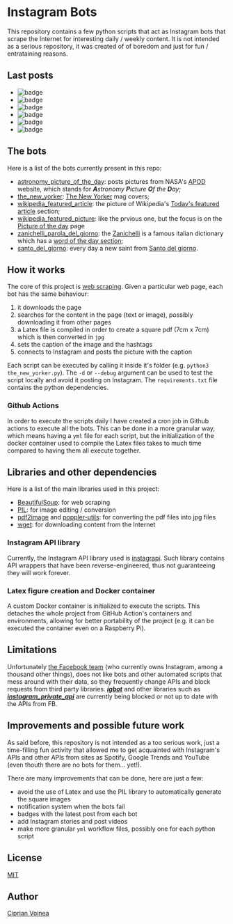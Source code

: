 # Instagram Bots

This repository contains a few python scripts that act as Instagram bots that scrape the Internet for interesting daily / weekly content.
It is not intended as a serious repository, it was created of of boredom and just for fun / entrataining reasons.

## Last posts

- ![badge](https://img.shields.io/endpoint?url=https://raw.githubusercontent.com/cipz/InstagramBots/master/badges/starsfromnasa.json)
- ![badge](https://img.shields.io/endpoint?url=https://raw.githubusercontent.com/cipz/InstagramBots/master/badges/newyorkermagcovers.json)
- ![badge](https://img.shields.io/endpoint?url=https://raw.githubusercontent.com/cipz/InstagramBots/master/badges/wikipediaarticledaily.json)
- ![badge](https://img.shields.io/endpoint?url=https://raw.githubusercontent.com/cipz/InstagramBots/master/badges/wikipediapictureoftheday.json)
- ![badge](https://img.shields.io/endpoint?url=https://raw.githubusercontent.com/cipz/InstagramBots/master/badges/paroladelgiornozanichelli.json)
- ![badge](https://img.shields.io/endpoint?url=https://raw.githubusercontent.com/cipz/InstagramBots/master/badges/ilsantodioggi.json)

## The bots
Here is a list of the bots currently present in this repo:
- [astronomy_picture_of_the_day](https://www.instagram.com/starsfromnasa/): posts pictures from NASA's [APOD](https://apod.nasa.gov/apod/) website, which stands for ***A**stronomy **P**icture **O**f the **D**ay*;
- [the_new_yorker](https://www.instagram.com/newyorkermagcovers/): [The New Yorker](https://www.newyorker.com/magazine) mag covers;
- [wikipedia_featured_article](https://www.instagram.com/wikipediaarticledaily/): the picture of Wikipedia's [Today's featured article](https://en.wikipedia.org/wiki/Wikipedia:Today%27s_featured_article) section;
- [wikipedia_featured_picture](https://www.instagram.com/wikipediapictureoftheday/): like the prvious one, but the focus is on the [Picture of the day](https://en.wikipedia.org/wiki/Wikipedia:Picture_of_the_day) page
- [zanichelli_parola_del_giorno](https://www.instagram.com/paroladelgiornozanichelli/): the [Zanichelli](http://dizionari.zanichelli.it/) is a famous italian dictionary which has a [word of the day section](https://dizionaripiu.zanichelli.it/cultura-e-attualita/le-parole-del-giorno/parola-del-giorno/);
- [santo_del_giorno](https://www.instagram.com/ilsantodioggi/): every day a new saint from [Santo del giorno](https://www.santodelgiorno.it/).

## How it works

The core of this project is [web scraping](https://en.wikipedia.org/wiki/Web_scraping).
Given a particular web page, each bot has the same behaviour:
1) it downloads the page
2) searches for the content in the page (text or image), possibly downloading it from other pages
3) a Latex file is compiled in order to create a square pdf (7cm x 7cm) which is then converted in `jpg`
4) sets the caption of the image and the hashtags
5) connects to Instagram and posts the picture with the caption

Each script can be executed by calling it inside it's folder (e.g. `python3 the_new_yorker.py`).
The `-d` or `--debug` argument can be used to test the script locally and avoid it posting on Instagram.
The `requirements.txt` file contains the python dependencies.

### Github Actions

In order to execute the scripts daily I have created a cron job in Github actions to execute all the bots.
This can be done in a more granular way, which means having a `yml` file for each script, but the initialization of the docker container used to compile the Latex files takes to much time compared to having them all execute together.

## Libraries and other dependencies

Here is a list of the main libraries used in this project:
- [BeautifulSoup](https://www.crummy.com/software/BeautifulSoup/bs4/doc/): for web scraping
- [PIL](https://pillow.readthedocs.io/en/stable/): for image editing / conversion
- [pdf2image](https://github.com/Belval/pdf2image) and [poppler-utils](https://pypi.org/project/python-poppler/): for converting the pdf files into jpg files
- [wget](https://pypi.org/project/wget/): for downloading content from the Internet

### Instagram API library

Currently, the Instagram API library used is [instagrapi](https://adw0rd.github.io/instagrapi/).
Such library contains API wrappers that have been reverse-engineered, thus not guaranteeing they will work forever.

### Latex figure creation and Docker container

A custom Docker container is initialized to execute the scripts.
This detaches the whole project from GitHub Action's containers and environments, allowing for better portability of the project (e.g. it can be executed the container even on a Raspberry Pi).

## Limitations
Unfortunately [the Facebook team](https://github.com/facebook) (who currently owns Instagram, among a thousand other things), does not like bots and other automated scripts that mess around with their data, so they frequently change APIs and block requests from third party libraries.
***[igbot](https://github.com/ohld/igbot/)*** and other libraries such as ***[instagram_private_api](https://github.com/ping/instagram_private_api/)*** are currently being blocked or not up to date with the APIs from FB.

## Improvements and possible future work

As said before, this repository is not intended as a too serious work, just a time-filling fun activity that allowed me to get acquainted with Instagram's APIs and other APIs from sites as Spotify, Google Trends and YouTube (even thouth there are no bots for them... yet!).

There are many improvements that can be done, here are just a few:
- avoid the use of Latex and use the PIL library to automatically generate the square images
- notification system when the bots fail
- badges with the latest post from each bot
- add Instagram stories and post videos
- make more granular `yml` workflow files, possibly one for each python script

## License

[MIT](https://opensource.org/licenses/MIT)

## Author

[Ciprian Voinea](https://www.linkedin.com/in/cvoinea/)
